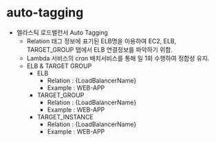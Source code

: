 # auto-tagging

- 엘라스틱 로드밸런서 Auto Tagging
  - Relation 태그 정보에 표기된 ELB명을 이용하여 EC2, ELB, TARGET_GROUP 탭에서 ELB 연결정보를 파악하기 위함.  
  - Lambda 서비스의 cron 배치서비스를 통해 일 1회 수행하여 정합성 유지.
  - ELB & TARGET GROUP
    - ELB
      - Relation : {LoadBalancerName}
      - Example : WEB-APP
    - TARGET_GROUP
      - Relation : {LoadBalancerName}
      - Example : WEB-APP
    - TARGET_INSTANCE
      - Relation : {LoadBalancerName}
      - Example : WEB-APP